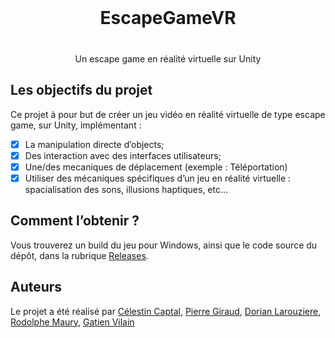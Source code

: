<!-- Auteurs -->
[auteur-pierre-url]: https://github.com/Giraud-Pierre "Page GitHub de Pierre Giraud"
[auteur-dorian-url]: https://github.com/DorianLarouziere "Page GitHub de Dorian Larouziere"
[auteur-gatien-url]: https://github.com/GatienVilain "Page GitHub de Gatien Vilain"
[auteur-cc-ca-url]: https://github.com/cc-ca "Page GitHub de Célestin Captal"
[auteur-kuriboh-url]: https://github.com/KuribohAile "Page GitHub de Rodolphe Maury"


<div align="center">
    <h1 style="margin: 1vh">EscapeGameVR</h1>
    <p> Un escape game en réalité virtuelle sur Unity </p>
</div>


## Les objectifs du projet

Ce projet à pour but de créer un jeu vidéo en réalité virtuelle de type escape game, sur Unity, implémentant :
 - [x] La manipulation directe d’objects;
 - [x] Des interaction avec des interfaces utilisateurs;
 - [x] Une/des mecaniques de déplacement (exemple : Téléportation)
 - [x] Utiliser des mécaniques spécifiques d’un jeu en réalité virtuelle : spacialisation des sons, illusions haptiques, etc…

## Comment l’obtenir ?

Vous trouverez un build du jeu pour Windows, ainsi que le code source du dépôt, dans la rubrique [Releases](https://github.com/GatienVilain/EscapeGameVR/releases).

## Auteurs

Le projet a été réalisé par [Célestin Captal][auteur-cc-ca-url], [Pierre Giraud][auteur-pierre-url], [Dorian Larouziere][auteur-dorian-url], [Rodolphe Maury][auteur-kuriboh-url], [Gatien Vilain][auteur-gatien-url]
